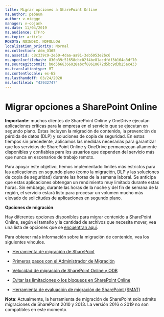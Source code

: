 ```yaml
---
title: Migrar opciones a SharePoint Online
ms.author: pebaum
author: v-miegge
manager: v-cojank
ms.date: 11/04/2019
ms.audience: ITPro
ms.topic: article
ROBOTS: NOINDEX, NOFOLLOW
localization_priority: Normal
ms.collection: Adm_O365
ms.assetid: c8c339c9-2e50-4daa-aa91-3eb5053e2bc6
ms.openlocfilehash: 830b39c51658cbc02f4be81acdfdf3b164a8df70
ms.sourcegitcommit: b0d5b68366028abcf08610672d5bc9d3b25ac433
ms.translationtype: MT
ms.contentlocale: es-ES
ms.lasthandoff: 03/24/2020
ms.locfileid: "42932747"
---
```

# <a name="migrate-options-to-sharepoint-online"></a>Migrar opciones a SharePoint Online

**Importante**: muchos clientes de SharePoint Online y OneDrive ejecutan aplicaciones críticas para la empresa en el servicio que se ejecutan en segundo plano. Estas incluyen la migración de contenido, la prevención de pérdida de datos (DLP) y soluciones de copia de seguridad. En estos tiempos sin precedente, aplicamos las medidas necesarias para garantizar que los servicios de SharePoint Online y OneDrive permanezcan altamente disponibles y confiables para los usuarios que dependen del servicio más que nunca en escenarios de trabajo remoto.

Para apoyar este objetivo, hemos implementado límites más estrictos para las aplicaciones en segundo plano (como la migración, DLP y las soluciones de copia de seguridad) durante las horas de la semana laboral. Se anticipa que estas aplicaciones obtengan un rendimiento muy limitado durante estas horas. Sin embargo, durante las horas de la noche y del fin de semana de la región, el servicio estará listo para procesar un volumen mucho más elevado de solicitudes de aplicaciones en segundo plano.

**Opciones de migración**

Hay diferentes opciones disponibles para migrar contenido a SharePoint Online, según el tamaño y la cantidad de archivos que necesita mover, vea una lista de opciones que se [encuentran aquí](https://docs.microsoft.com/sharepointmigration/migrate-to-sharepoint-online).

Para obtener más información sobre la migración de contenido, vea los siguientes vínculos.

- [Herramienta de migración de SharePoint](https://docs.microsoft.com/sharepointmigration/introducing-the-sharepoint-migration-tool)

- [Primeros pasos con el Administrador de Migración](https://docs.microsoft.com/sharepointmigration/mm-get-started)

- [Velocidad de migración de SharePoint Online y ODB](https://docs.microsoft.com/sharepointmigration/sharepoint-online-and-onedrive-migration-speed)

- [Evitar las limitaciones o los bloqueos en SharePoint Online](https://docs.microsoft.com/sharepoint/dev/general-development/how-to-avoid-getting-throttled-or-blocked-in-sharepoint-online)

- [Herramienta de evaluación de migración de SharePoint (SMAT)](https://www.microsoft.com/download/details.aspx?id=53598&amp;751be11f-ede8-5a0c-058c-2ee190a24fa6=True)

**Nota**: Actualmente, la herramienta de migración de SharePoint solo admite migraciones de SharePoint 2010 y 2013. La versión 2016 o 2019 no son compatibles en este momento.
